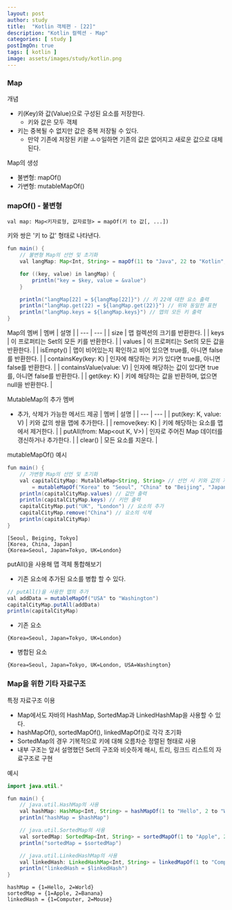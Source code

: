 ```yaml
---
layout: post
author: study
title:  "Kotlin 객체편 - [22]"
description: "Kotlin 컬렉션 - Map"
categories: [ study ]
postImgOn: true
tags: [ kotlin ]
image: assets/images/study/kotlin.png
---
```


### Map

개념 
- 키(Key)와 값(Value)으로 구성된 요소를 저장한다.
    - 키와 값은 모두 객체
- 키는 중복될 수 없지만 값은 중복 저장될 수 있다.
    - 만약 기존에 저장된 키왇 ㅗㅇ일하면 기존의 값은 없어지고 새로운 값으로 대체 된다.

Map의 생성
- 불변형: mapOf()
- 가변형: mutableMapOf()


### mapOf() - 불변형
```
val map: Map<키자료형, 값자료형> = mapOf(키 to 값[, ...])
```

키와 쌍은 '키 to 값' 형태로 나타낸다.
```java
fun main() {
    // 불변형 Map의 선언 및 초기화
    val langMap: Map<Int, String> = mapOf(11 to "Java", 22 to "Kotlin", 33 to "C++")

    for ((key, value) in langMap) {
        println("key = $key, value = &value")
    }

    println("langMap[22] = ${langMap[22]}") // 키 22에 대한 요소 출력
    println("langMap.get(22) = ${langMap.get(22)}") // 위와 동일한 표현
    println("langMap.keys = ${langMap.keys}") // 맵의 모든 키 출력
}
```

Map의 멤버
| 멤버 | 설명 |
| --- | --- |
| size | 맵 컬렉션의 크기를 반환한다. |
| keys | 이 프로퍼티는 Set의 모든 키를 반환한다. |
| values | 이 프로퍼티는 Set의 모든 값을 반환한다. |
| isEmpty() | 맵이 비어있는지 확인하고 비어 있으면 true를, 아니면 false를 반환한다. |
| containsKey(key: K) | 인자에 해당하는 키가 있다면 true를, 아니면 false를 반환한다. |
| containsValue(value: V) | 인자에 해당하는 값이 있다면 true를, 아니면 false를 반환한다. |
| get(key: K) | 키에 해당하는 값을 반환하며, 없으면 null을 반환한다. |


MutableMap의 추가 멤버
- 추가, 삭제가 가능한 메서드 제공
| 멤버 | 설명 |
| --- | --- |
| put(key: K, value: V) | 키와 값의 쌍을 맵에 추가한다. |
| remove(key: K) | 키에 해당하는 요소를 맵에서 제거한다. |
| putAll(from: Map<out K, V>) | 인자로 주어진 Map 데이터를 갱신하거나 추가한다. |
| clear() | 모든 요소를 지운다. |


mutableMapOf() 예시
```java
fun main() {
    // 가변형 Map의 선언 및 초기화
    val capitalCityMap: MutalbleMap<String, String> // 선언 시 키와 값의 자료형을 명시할 수 있음(추론 가능 시 생략도 가능)
        = mutableMapOf("Korea" to "Seoul", "China" to "Beijing", "Japan" to "Tokyo")
    println(capitalCityMap.values) // 값만 출력
    println(capitalCityMap.keys) // 키만 출력
    capitalCityMap.put("UK", "London") // 요소의 추가
    capitalCityMap.remove("China") // 요소의 삭제
    println(capitalCityMap)
}
```
```
[Seoul, Beiging, Tokyo]
[Korea, China, Japan]
{Korea=Seoul, Japan=Tokyo, UK=London}
```

putAll()을 사용해 맵 객체 통합해보기
- 기존 요소에 추가된 요소를 병합 할 수 있다.
```java
// putAll()을 사용한 맵의 추가
val addData = mutableMapOf("USA" to "Washington")
capitalCityMap.putAll(addData)
println(capitalCityMap)
```
- 기존 요소
```
{Korea=Seoul, Japan=Tokyo, UK=London}
```

- 병합된 요소
```
{Korea=Seoul, Japan=Tokyo, UK=London, USA=Washington}
```


### Map을 위한 기타 자료구조

특정 자료구조 이용
- Map에서도 자바의 HashMap, SortedMap과 LinkedHashMap을 사용할 수 있다.
- hashMapOf(), sortedMapOf(), linkedMapOf()로 각각 초기화
- SortedMap의 경우 기복적으로 키에 대해 오름차순 정렬된 형태로 사용
- 내부 구조는 앞서 설명했던 Set의 구조와 비슷하게 해시, 트리, 링크드 리스트의 자료구조로 구현


예시
```java
import java.util.*

fun main() {
    // java.util.HashMap의 사용
    val hashMap: HashMap<Int, String> = hashMapOf(1 to "Hello", 2 to "World")
    println("hashMap = $hashMap")

    // java.util.SortedMap의 사용
    val sortedMap: SortedMap<Int, String> = sortedMapOf(1 to "Apple", 2 to "Bababa")
    println("sortedMap = $sortedMap")

    // java.util.LinkedHashMap의 사용
    val linkedHash: LinkedHashMap<Int, String> = linkedMapOf(1 to "Computer", 2 to "Mouse")
    println("linkedHash = $linkedHash")
}
```
```
hashMap = {1=Hello, 2=World}
sortedMap = {1=Apple, 2=Banana}
linkedHash = {1=Computer, 2=Mouse}
```